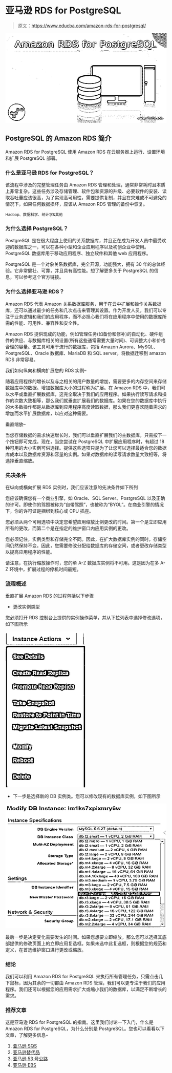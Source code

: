 # 亚马逊 RDS for PostgreSQL

> 原文：<https://www.educba.com/amazon-rds-for-postgresql/>

![Amazon RDS for PostgreSQL](img/635745a5ecf8f532d3134ea2b85c91d4.png)



## PostgreSQL 的 Amazon RDS 简介

Amazon RDS for PostgreSQL 使用 Amazon RDS 在云服务器上运行、设置环境和扩展 PostgreSQL 部署。

### 什么是亚马逊 RDS for PostgreSQL？

该流程中涉及的完整管理任务由 Amazon RDS 管理和处理，通常非常耗时且本质上非常复杂。这些任务涉及存储管理、软件包和资源的升级、必要软件的安装、读取吞吐量应该很高，为了实现高可用性，需要提供复制，并且在灾难或不可避免的情况下，如果任何数据损坏，应该从 Amazon RDS 管理的备份中恢复。

<small>Hadoop、数据科学、统计学&其他</small>

### 为什么选择 PostgreSQL？

PostgreSQL 是在很大程度上使用的关系数据库，并且正在成为开发人员中最受欢迎的数据库之一，可以在各种小型和企业应用程序以及初创企业中使用。PostgreSQL 数据库用于移动应用程序、独立软件和其他 web 应用程序。

PostgreSQL 是一个对象关系数据库，完全开源，功能强大，拥有 30 年的总体经验。它非常健壮、可靠，并且具有高性能。想了解更多关于 PostgreSQL 的信息，可以参考这个官方链接。

### 为什么选择亚马逊 RDS？

Amazon RDS 代表 Amazon 关系数据库服务，用于在云中扩展和操作关系数据库，还可以通过最少的任务和几次点击来管理其设置。作为开发人员，我们可以专注于业务逻辑和我们的应用程序，而不必担心我们将在应用程序中使用的数据库所需的性能、可用性、兼容性和安全性。

Amazon RDS 提供现成的功能，例如管理任务(如备份和修补)的自动化、硬件组件的供应、与数据库相关的设置(所有这些通常需要大量时间)、可调整大小和价格合理的容量。该工具可用于流行的数据库，包括 Amazon Aurora、MySQL、PostgreSQL、Oracle 数据库、MariaDB 和 SQL server。将数据迁移到 amazon RDS 非常容易。

我们如何纵向和横向扩展您的 RDS 实例–

随着应用程序的增长以及与之相关的用户数量的增加，需要更多的内存空间来存储数据库中的数据。增加数据库大小的过程称为扩展。在 Amazon RDS 中，我们可以水平或垂直扩展数据库，这完全取决于我们的应用程序。如果执行读写请求和操作的次数大致相等，那么我们就垂直扩展我们的数据库。如果在您的数据库中执行的大多数操作都是从数据库到应用程序高度读取数据，那么我们更喜欢随着需求的增加而水平扩展数据库，以应对这种需要。

垂直缩放–

当您存储数据的需求快速增长时，我们可以垂直扩展我们的主数据库，只需按下一个按钮即可完成。现在，当您尝试在 PostgreSQL 中扩展应用程序时，有超过 18 种可用的大小实例可供选择。提供这些选项只是为了让您可以选择最适合您的数据库成本以及数据库资源和容量的实例。如果对数据库的读写请求数量大致相等，将选择垂直缩放。

### 先决条件

在纵向或横向扩展 RDS 实例时，我们应该注意的先决条件如下所列

您应该确保您有一个商业引擎，如 Oracle、SQL Server、PostgreSQL 以及正确的许可。即使你的驾照被称为“自带驾照”，也被称为“BYOL”。在商业引擎的情况下，你的许可证是捆绑到核心或 CPU 插座。

您必须从两个可用选项中决定您希望应用缩放比例更改的时间。第一个是立即应用所有的更改，而第二个是在指定的维护窗口内应用实例的更改。

您必须记住，实例类型和存储完全不同。因此，在扩大数据库实例的同时，存储空间仍然保持不变。因此，您需要修改分配给数据库的存储空间，或者更改存储类型以提高应用程序的性能。

请注意，在执行缩放操作时，您的单 A-Z 数据库实例将不可用。这是因为在多 A-Z 环境中，扩展过程的停机时间最短。

### 流程概述

垂直扩展 Amazon RDS 的过程包括以下步骤

*   更改实例类型

您必须打开 RDS 控制台上提供的实例操作菜单，并从下拉列表中选择修改选项，如下图所示

![amazon rds for postgresql 1](img/7ee0a984d22ceec1843f93503c616ffc.png)



*   下一步是选择新的 DB 实例类。您可以修改现有的数据库实例，如下图所示

![amazon rds for postgresql 2](img/0ea61df67dff12aa096df20f876aac8d.png)



最后一步是决定变化需要发生的时间。如果您想要立即缩放，那么您可以选择其底部提供的修改页面上的立即应用复选框。如果未选中此复选框，则根据您的规范和定义，在首选维护窗口进行更改或缩放。

### 结论

我们可以利用 Amazon RDS for PostgreSQL 来执行所有管理任务，只需点击几下鼠标，因为其余的一切都由 Amazon RDS 管理，我们可以更专注于我们的应用程序。我们还可以根据您的应用需求扩大或缩小我们的数据库，以满足不断增长的需求。

### 推荐文章

这是亚马逊 RDS for PostgreSQL 的指南。这里我们讨论一下入门，什么是 Amazon RDS for PostgreSQL，为什么分别是 PostgreSQL。您也可以看看以下文章，了解更多信息–

1.  [亚马逊 SQS](https://www.educba.com/amazon-sqs/)
2.  [亚马逊替代品](https://www.educba.com/amazon-alternatives/)
3.  [亚马逊 53 号公路](https://www.educba.com/amazon-route-53/)
4.  [亚马逊 EBS](https://www.educba.com/amazon-ebs/)





